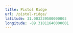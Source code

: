 ```yaml
---
title: Pistol Ridge
url: /pistol-ridge/
latitude: 31.003239500000003
longitude: -89.31811640000001
---
```

